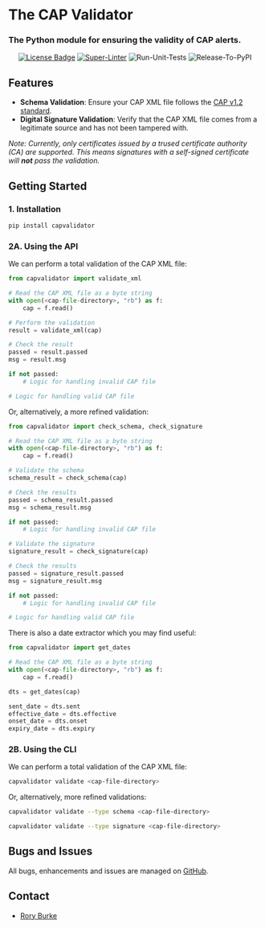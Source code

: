 # The CAP Validator

### The Python module for ensuring the validity of CAP alerts.

<div align="center">

  <a href="https://github.com/wmo-im/capvalidator/blob/main/LICENSE" alt="License" ><img src="https://img.shields.io/badge/License-Apache_2.0-blue" alt="License Badge"></img></a>
  [![Super-Linter](https://github.com/wmo-im/capvalidator/actions/workflows/test-code-quality.yml/badge.svg)](https://github.com/marketplace/actions/super-linter)
  ![Run-Unit-Tests](https://github.com/wmo-im/capvalidator/actions/workflows/run-unit-tests.yml/badge.svg)
  ![Release-To-PyPI](https://github.com/wmo-im/capvalidator/actions/workflows/release-to-pypi.yml/badge.svg)

</div>

## Features

- **Schema Validation**: Ensure your CAP XML file follows the [CAP v1.2 standard](https://docs.oasis-open.org/emergency/cap/v1.2/CAP-v1.2-os.html).
- **Digital Signature Validation**: Verify that the CAP XML file comes from a legitimate source and has not been tampered with.

*Note: Currently, only certificates issued by a trused certificate authority (CA) are supported. This means signatures with a self-signed certificate will **not** pass the validation.*

## Getting Started

### 1. Installation

```bash
pip install capvalidator
```

### 2A. Using the API

We can perform a total validation of the CAP XML file:
```python
from capvalidator import validate_xml

# Read the CAP XML file as a byte string
with open(<cap-file-directory>, "rb") as f:
    cap = f.read()

# Perform the validation
result = validate_xml(cap)

# Check the result
passed = result.passed
msg = result.msg

if not passed:
    # Logic for handling invalid CAP file

# Logic for handling valid CAP file
```

Or, alternatively, a more refined validation:
```python
from capvalidator import check_schema, check_signature

# Read the CAP XML file as a byte string
with open(<cap-file-directory>, "rb") as f:
    cap = f.read()

# Validate the schema
schema_result = check_schema(cap)

# Check the results
passed = schema_result.passed
msg = schema_result.msg

if not passed:
    # Logic for handling invalid CAP file

# Validate the signature
signature_result = check_signature(cap)

# Check the results
passed = signature_result.passed
msg = signature_result.msg

if not passed:
    # Logic for handling invalid CAP file

# Logic for handling valid CAP file

```

There is also a date extractor which you may find useful:
```python
from capvalidator import get_dates

# Read the CAP XML file as a byte string
with open(<cap-file-directory>, "rb") as f:
    cap = f.read()

dts = get_dates(cap)

sent_date = dts.sent
effective_date = dts.effective
onset_date = dts.onset
expiry_date = dts.expiry
```

### 2B. Using the CLI

We can perform a total validation of the CAP XML file:

```bash
capvalidator validate <cap-file-directory>
```

Or, alternatively, more refined validations:
```bash
capvalidator validate --type schema <cap-file-directory>
```

```bash
capvalidator validate --type signature <cap-file-directory>
```

## Bugs and Issues

All bugs, enhancements and issues are managed on [GitHub](https://github.com/wmo-im/capvalidator/issues).

## Contact

* [Rory Burke](https://github.com/RoryPTB)
